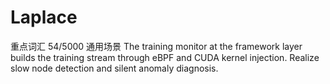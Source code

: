 # Laplace
  重点词汇 54/5000 通用场景 The training monitor at the framework layer builds the training stream through eBPF and CUDA kernel injection. Realize slow node detection and silent anomaly diagnosis.
